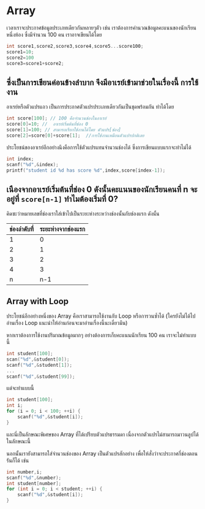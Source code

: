 Array
=====
เวลาเราจะประกาศข้อมูลประเภทเดียวกันหลายๆตัว เช่น เราต้องการคำนวณข้อมูลคะแนนของนักเรียนหนึ่งห้อง ซึ่งมีจำนวน 100 คน เราอาจเขียนได้โดย
```cpp
int score1,score2,score3,score4,score5...score100;
score1=10;
score2=100
score3=score1+score2;
```
ซึ่งเป็นการเขียนค่อนข้างลำบาก จึงมีอาเรย์เข้ามาช่วยในเรื่องนี้ 
การใช้งาน
------------
อาเรย์หรือตัวแปรแถว เป็นการประกาศตัวแปรประเภทเดียวกันเป็นชุดพร้อมกัน ทำได้โดย
```cpp
int score[100]; // 100 คือจำนวนช่องในอาเรย์
score[0]=10; //  อาเรย์เริ่มต้นที่ช่อง 0
score[1]=100; // สามารถเรียกใช้งานได้โดย ตัวแปร[ช่อง]
score[2]=score[0]+score[1];  //การใช้งานเหมือนตัวแปรปกติเลย
```
ประโยชน์ของอาเรย์อีกอย่างนึงคือการใช้ตัวแปรแทนจำนวนช่องได้ ซึ่งการเขียนแบบแรกจะทำไม่ได้
```cpp
int index;
scanf("%d",&index);
printf("student id %d has score %d",index,score[index-1]);
```
เนืองจากอาเรย์เริ่มต้นที่ช่อง 0 ดังนั้นคะแนนของนักเรียนคนที่ n จะอยู่ที่ `score[n-1]`
ทำไมต้องเริ่มที่ 0?
-------------
คิดซะว่าหมายเลขที่ช่องเราใส่เข้าไปเป็นระยะห่างระหว่างช่องนั้นกับช่องแรก ดังนั้น

|ช่องลำดับที่|ระยะห่างจากช่องแรก|
|--------|--------------|
|1|0|
|2|1|
|3|2|
|4|3|
|n|n-1|

Array with Loop
----------
ประโยชน์อีกอย่างหนึ่งของ Array คือเราสามารถใช้งานกับ Loop หรือการวนซ้ำได้ (ใครยังไม่ได้ไปอ่านเรื่อง Loop แนะนำให้อ่านก่อนจะมาอ่านเรื่องนี้นะเดี๋ยวมึน)

หากเราต้องการใช้งานปริมาณข้อมูลมากๆ อย่างต้องการเก็บคะแนนนักเรียน 100 คน เราจะไม่ทำแบบนี้

```cpp
int student[100];
scan("%d",&student[0]);
scanf("%d",&student[1]);
...
scanf("%d",&student[99]);
```
แต่จะทำแบบนี้
```cpp
int student[100];
int i;
for (i = 0; i < 100; ++i) {
	scanf("%d",&student[i]);
}
```
และนี่เป็นลักษณะพิเศษของ Array ที่ได้เปรียบตัวแปรธรรมดา เนื่องจากตัวแปรไม่สามารถมาวนลูปได้ในลักษณะนี้

นอกนั้นเรายังสามารถใส่จำนวนช่องของ Array เป็นตัวแปรสักอย่าง เพื่อให้สั่งว่าจะประกาศกี่ช่องตอนรันก็ได้ เช่น

```cpp
int number,i;
scanf("%d",&number);
int student[number];
for (int i = 0; i < student; ++i) {
	scanf("%d",&student[i]);
}
```
